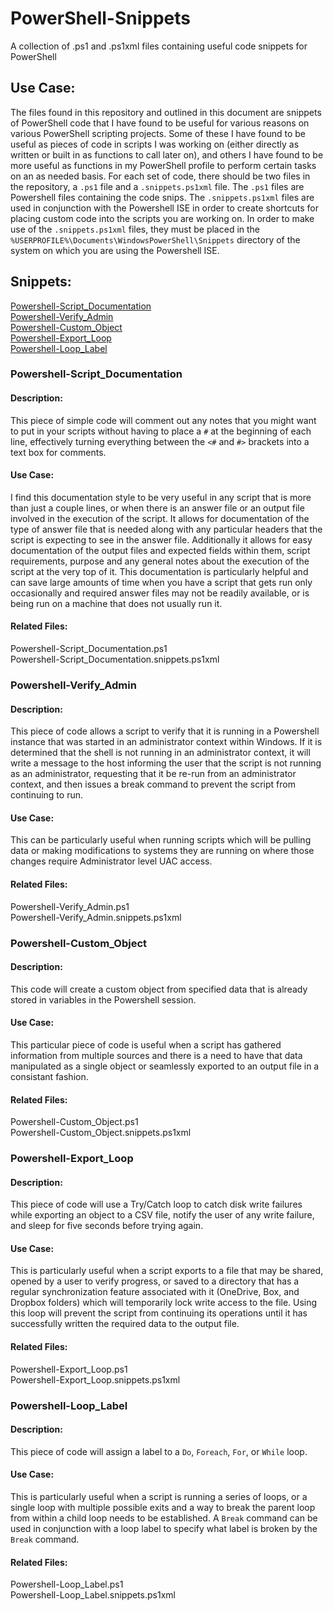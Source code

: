 # PowerShell-Snippets
A collection of .ps1 and .ps1xml files containing useful code snippets for PowerShell

## Use Case:
The files found in this repository and outlined in this document are snippets of PowerShell code that I have found to be
useful for various reasons on various PowerShell scripting projects.  Some of these I have found to be useful as pieces of code
in scripts I was working on (either directly as written or built in as functions to call later on), and others I have found to be
more useful as functions in my PowerShell profile to perform certain tasks on an as needed basis.  For each set of code, there should 
be two files in the repository, a `.ps1` file and a `.snippets.ps1xml` file.  The `.ps1` files are Powershell files containing the
code snips.  The `.snippets.ps1xml` files are used in conjunction with the Powershell ISE in order to create shortcuts for placing
custom code into the scripts you are working on.  In order to make use of the `.snippets.ps1xml` files, they must be placed in the
`%USERPROFILE%\Documents\WindowsPowerShell\Snippets` directory of the system on which you are using the Powershell ISE.

## Snippets:
[Powershell-Script_Documentation](https://github.com/ggreenjr/PowerShell-Snippets/blob/master/README.md#powershell-script_documentation "Powershell-Script_Documentation")  
[Powershell-Verify_Admin](https://github.com/ggreenjr/PowerShell-Snippets/blob/master/README.md#powershell-verify_admin "Powershell-Verify_Admin")  
[Powershell-Custom_Object](https://github.com/ggreenjr/PowerShell-Snippets/blob/master/README.md#powershell-custom_object "Powershell-Custom_Object")  
[Powershell-Export_Loop](https://github.com/ggreenjr/PowerShell-Snippets/blob/master/README.md#powershell-export_loop "Powershell-Export_Loop")  
[Powershell-Loop_Label](https://github.com/ggreenjr/PowerShell-Snippets/blob/master/README.md#powershell-loop_label "Powershell-Loop_Label Documentation")  


### Powershell-Script_Documentation
#### Description:
This piece of simple code will comment out any notes that you might want to put in your scripts without having to place a `#` at the
beginning of each line, effectively turning everything between the `<#` and `#>` brackets into a text box for comments.
#### Use Case:
I find this documentation style to be very useful in any script that is more than just a couple lines, or when there is an answer
file or an output file involved in the execution of the script.  It allows for documentation of the type of answer file that is needed
along with any particular headers that the script is expecting to see in the answer file.  Additionally it allows for easy documentation
of the output files and expected fields within them, script requirements, purpose and any general notes about the execution of the
script at the very top of it.  This documentation is particularly helpful and can save large amounts of time when you have a script
that gets run only occasionally and required answer files may not be readily available, or is being run on a machine that does not
usually run it.
#### Related Files:
Powershell-Script_Documentation.ps1  
Powershell-Script_Documentation.snippets.ps1xml  


### Powershell-Verify_Admin
#### Description:
This piece of code allows a script to verify that it is running in a Powershell instance that was started in an administrator context
within Windows.  If it is determined that the shell is not running in an administrator context, it will write a message to the host 
informing the user that the script is not running as an administrator, requesting that it be re-run from an administrator context, and
then issues a break command to prevent the script from continuing to run.
#### Use Case:
This can be particularly useful when running scripts which will be pulling data or making modifications to systems they are running on
where those changes require Administrator level UAC access.  
#### Related Files:
Powershell-Verify_Admin.ps1  
Powershell-Verify_Admin.snippets.ps1xml  


### Powershell-Custom_Object
#### Description:
This code will create a custom object from specified data that is already stored in variables in the Powershell session.
#### Use Case:
This particular piece of code is useful when a script has gathered information from multiple sources and there is a need to have that
data manipulated as a single object or seamlessly exported to an output file in a consistant fashion.
#### Related Files:
Powershell-Custom_Object.ps1  
Powershell-Custom_Object.snippets.ps1xml  


### Powershell-Export_Loop
#### Description:
This piece of code will use a Try/Catch loop to catch disk write failures while exporting an object to a CSV file, notify the user of
any write failure, and sleep for five seconds before trying again.

#### Use Case:
This is particularly useful when a script exports to a file that may be shared, opened by a user to verify progress, or saved to a
directory that has a regular synchronization feature associated with it (OneDrive, Box, and Dropbox folders) which will temporarily
lock write access to the file.  Using this loop will prevent the script from continuing its operations until it has successfully
written the required data to the output file.

#### Related Files:
Powershell-Export_Loop.ps1  
Powershell-Export_Loop.snippets.ps1xml  

### Powershell-Loop_Label
#### Description:
This piece of code will assign a label to a `Do`, `Foreach`, `For`, or `While` loop.

#### Use Case:
This is particularly useful when a script is running a series of loops, or a single loop with multiple possible exits and a way
to break the parent loop from within a child loop needs to be established.  A `Break` command can be used in conjunction with a
loop label to specify what label is broken by the `Break` command.

#### Related Files:
Powershell-Loop_Label.ps1  
Powershell-Loop_Label.snippets.ps1xml  

